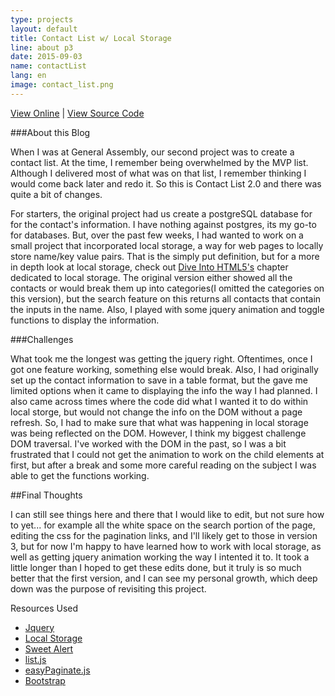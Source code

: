 ```yaml
---
type: projects
layout: default
title: Contact List w/ Local Storage
line: about p3
date: 2015-09-03 
name: contactList
lang: en
image: contact_list.png
---
```

<html><a href="http://contactlist12.herokuapp.com/" class="project_link" target="_blank">View Online</a></html>
|
<html><a href="https://github.com/IvetteAddington/Contact-List" class="project_link" target="_blank">View Source Code</a></html>

###About this Blog

When I was at General Assembly, our second project was to create a contact list. At the time, I remember being overwhelmed by the MVP list. Although I delivered most of what was on that list, I remember thinking I would come back later and redo it. So this is Contact List 2.0 and there was quite a bit of changes. 

For starters, the original project had us create a postgreSQL database for for the contact's information. I have nothing against postgres, its my go-to for databases. But, over the past few weeks, I had wanted to work on a small project that incorporated local storage, a way for web pages to locally store name/key value pairs. That is the simply put definition, but for a more in depth look at local storage, check out <html><a href="http://diveintohtml5.info/storage.html" target ="_blank">Dive Into HTML5's</a></html> chapter dedicated to local storage. The original version either showed all the contacts or would break them up into categories(I omitted the categories on this version), but the search feature on this returns all contacts that contain the inputs in the name. Also, I played with some jquery animation and toggle functions to display the information.

###Challenges

What took me the longest was getting the jquery right. Oftentimes, once I got one feature working, something else would break. Also, I had originally set up the contact information to save in a table format, but the gave me limited options when it came to displaying the info the way I had planned. I also came across times where the code did what I wanted it to do within local storge, but would not change the info on the DOM without a page refresh. So, I had to make sure that what was happening in local storage was being reflected on the DOM. However, I think my biggest challenge DOM traversal. I've worked with the DOM in the past, so I was a bit frustrated that I could not get the animation to work on the child elements at first, but after a break and some more careful reading on the subject I was able to get the functions working. 

##Final Thoughts

I can still see things here and there that I would like to edit, but not sure how to yet... for example all the white space on the search portion of the page, editing the css for the pagination links, and I'll likely get to those in version 3, but for now I'm happy to have learned how to work with local storage, as well as getting jquery animation working the way I intented it to. It took a little longer than I hoped to get these edits done, but it truly is so much better that the first version, and I can see my personal growth, which deep down was the purpose of revisiting this project. 

Resources Used
<html>
  <ul>
    <li><a href="http://jquery.com/" target="_blank">Jquery</a></li>
    <li><a href="https://developer.mozilla.org/en-US/docs/Web/API/Window/localStorage" target="_blank">Local Storage</a></li>
    <li><a href="http://t4t5.github.io/sweetalert/" target="_blank">Sweet Alert</a></li>
    <li><a href="http://www.listjs.com/" target="_blank">list.js</a></li>
    <li><a href="http://st3ph.github.io/jquery.easyPaginate/" target="_blank">easyPaginate.js</a></li>
    <li><a href="http://getbootstrap.com/" target="_blank">Bootstrap</a></li>
  </ul>
</html>
